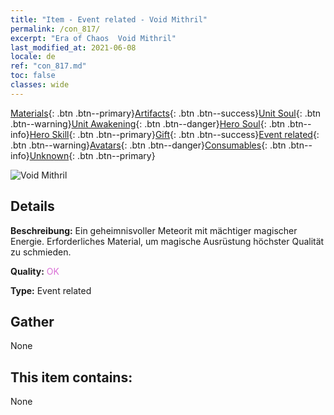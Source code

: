 ```yaml
---
title: "Item - Event related - Void Mithril"
permalink: /con_817/
excerpt: "Era of Chaos  Void Mithril"
last_modified_at: 2021-06-08
locale: de
ref: "con_817.md"
toc: false
classes: wide
---
```

 [Materials](/ItemsDE/){: .btn .btn--primary}[Artifacts](/ItemsDE/Artifacts/){: .btn .btn--success}[Unit Soul](/ItemsDE/UnitSoul/){: .btn .btn--warning}[Unit Awakening](/ItemsDE/UnitAwakening/){: .btn .btn--danger}[Hero Soul](/ItemsDE/HeroSoul/){: .btn .btn--info}[Hero Skill](/ItemsDE/HeroSkill/){: .btn .btn--primary}[Gift](/ItemsDE/Gift/){: .btn .btn--success}[Event related](/ItemsDE/Events/){: .btn .btn--warning}[Avatars](/ItemsDE/Avatars/){: .btn .btn--danger}[Consumables](/ItemsDE/Consumables/){: .btn .btn--info}[Unknown](/ItemsDE/Unknown/){: .btn .btn--primary}

 ![Void Mithril](/images/t/i_3075.png)

## Details
 **Beschreibung:** Ein geheimnisvoller Meteorit mit mächtiger magischer Energie. Erforderliches Material, um magische Ausrüstung höchster Qualität zu schmieden.

 **Quality:** <span style="color: #DA70D6">OK</span>

 **Type:** Event related

## Gather

  None

## This item contains:

  None

